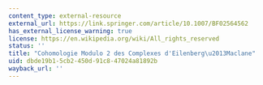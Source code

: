 ```yaml
---
content_type: external-resource
external_url: https://link.springer.com/article/10.1007/BF02564562
has_external_license_warning: true
license: https://en.wikipedia.org/wiki/All_rights_reserved
status: ''
title: "Cohomologie Modulo 2 des Complexes d'Eilenberg\u2013Maclane"
uid: dbde19b1-5cb2-450d-91c8-47024a81892b
wayback_url: ''
---
```

